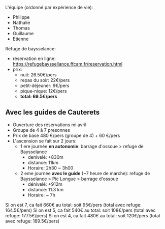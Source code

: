 L'équipe (ordonné par expérience de vie):
- Philippe
- Nathalie
- Thomas
- Guillaume
- Etienne

Refuge de baysselance:
- réservation en ligne: https://refugebayssellance.ffcam.fr/reservation.html
- prix:
	- nuit: 26.50€/pers
	- repas du soir: 22€/pers
	- petit-déjeuner: 9€/pers
	- pique-nique: 12€/pers
	- **total: 69.5€/pers**
	
## Avec les guides de Cauterets

- Ouverture des réservations mi avril
- Groupe de 4 à 7 presonnes
- Prix de base 480 €/pers (groupe de 4) + 60 €/pers
- L'ascension se fait sur 2 jours:
	- 1 ere journée **en autonomie**: barrage d'ossoue >  refuge de Baysselance
		- denivelé: +830m
		- distance: 11km
		- Horaire: 2h30 ~ 3h00
	- 2 eme journée **avec le guide** (~7 heure de marche): refuge de Baysselance > Pic Longue > barrage d'ossoue
		- dénivelé: +912m
		- distance: 11.3 km
		- Horaire: ~ 7h

Si on est 7, ca fait 660€ au total: soit 95€/pers (total avec refuge: 164.5€/pers)
Si on est 5, ca fait 540€ au total: soit 108€/pers (total avec refuge: 177.5€/pers)
Si on est 4, ca fait 480€ au total: soit 120€/pers (total avec refuge: 189.5€/pers)


